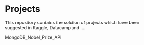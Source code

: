 

# Projects
This repository  contains the solution of projects which have been suggested in Kaggle, Datacamp and .... 




MongoDB_Nobel_Prize_API



